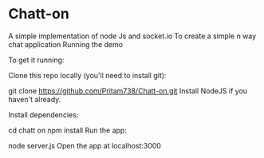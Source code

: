# Chatt-on
A simple implementation of node Js and socket.io To create a simple n way chat application
Running the demo

To get it running:

Clone this repo locally (you'll need to install git):

git clone https://github.com/Pritam738/Chatt-on.git
Install NodeJS if you haven't already.

Install dependencies:

cd chatt on
npm install
Run the app:

node server.js
Open the app at localhost:3000

